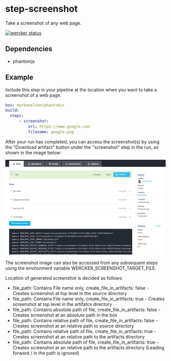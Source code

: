 # step-screenshot

Take a screenshot of any web page.

[![wercker status](https://app.wercker.com/status/d37a949330071d7817c95c29a8199996/m "wercker status")](https://app.wercker.com/project/bykey/d37a949330071d7817c95c29a8199996) 

## Dependencies

* phantomjs

## Example

Include this step in your pipeline at the location when you want to take 
a screenshot of a web page.

```yaml
box: markxnelson/phantomjs
build:
  steps:
      - screenshot:
          url: https://www.google.com
          filename: google.png
```

After your run has completed, you can access the screenshot(s) by using the
"Download artifact" button under the "screenshot" step in the run, as shown
in the image below:

![Image showing the download artifact button](images/wercker_screen.png)

The screenshot image can also be accessed from any subsequent steps using the
environment variable WERCKER_SCREENSHOT_TARGET_FILE.

Location of generated screenshot is decided as follows:
* file_path: Contains File name only, create_file_in_artifacts: false - Creates screenshot at top level in the source directory
* file_path: Contains File name only, create_file_in_artifacts: true - Creates screenshot at top level in the artifatcs directory
* file_path: Contains absolute path of file, create_file_in_artifacts: false - Creates screenshot at an absolute path in the box
* file_path: Contains relative path of file, create_file_in_artifacts: false - Creates screenshot at an relative path to source directory
* file_path: Contains relative path of file, create_file_in_artifacts: true - Creates screenshot at an relative path to the artifacts directory
* file_path: Contains absolute path of file, create_file_in_artifacts: true - Creates screenshot at an relative path to the artifacts directory (Leading forward / in the path is ignored)
